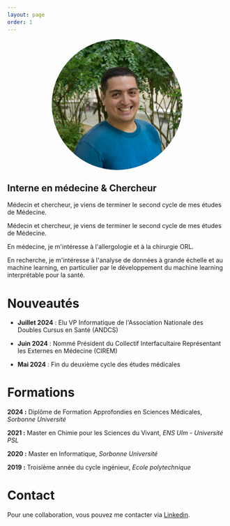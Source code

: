 ```yaml
---
layout: page
order: 1
---
```


<head>
    <meta charset="UTF-8">
    <meta name="photo" content="width=device-width, initial-scale=1.0">
    <title>Page d'accueil</title>
    <style>
        .circular-photo {
            width: 300px; /* Ajustez la taille selon vos préférences */
            height: 300px; /* Ajustez la taille selon vos préférences */
            border-radius: 50%;
            overflow: hidden;
            display: block;
            margin-left: auto;
            margin-right: auto;
        }
    </style>
</head>

<body>
    <div class="container">
        <div class="header">
        </div>
        <img src="photo.png" alt="Photo de moi" class="circular-photo">
        <div class="title">
            <h2>Interne en médecine & Chercheur</h2>
        </div>
        <p>Médecin et chercheur, je viens de terminer le second cycle de mes études de Médecine.</p>
    </div>
</body>


Médecin et chercheur, je viens de terminer le second cycle de mes études de Médecine.

En médecine, je m'intéresse à l'allergologie et à la chirurgie ORL.

En recherche, je m'intéresse à l'analyse de données à grande échelle et au machine learning, en particulier par le développement du machine learning interprétable pour la santé.

# Nouveautés

* **Juillet 2024** : Elu VP Informatique de l'Association Nationale des Doubles Cursus en Santé (ANDCS)
  
* **Juin 2024** : Nommé Président du Collectif Interfacultaire Représentant les Externes en Médecine (CIREM)
  
* **Mai 2024** : Fin du deuxième cycle des études médicales

# Formations

**2024 :** Diplôme de Formation Approfondies en Sciences Médicales, *Sorbonne Université*

**2021 :** Master en Chimie pour les Sciences du Vivant, *ENS Ulm - Université PSL*

**2020 :** Master en Informatique, *Sorbonne Université*

**2019 :** Troisième année du cycle ingénieur, *Ecole polytechnique*

# Contact

Pour une collaboration, vous pouvez me contacter via [Linkedin](https://www.linkedin.com/in/yanis-bendjelal/?locale=fr_FR).
